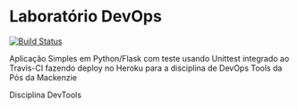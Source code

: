 # Laboratório DevOps

[![Build Status](https://travis-ci.com/gabydias/validate.svg?branch=main)](https://travis-ci.com/gabydias/validate)
[![<Sonarcloud quality gate>](https://sonarcloud.io/api/project_badges/measure?project=gabydias-github&metric=alert_status)](https://sonarcloud.io/dashboard?id=gabydias-github)

Aplicação Simples em Python/Flask com teste usando Unittest integrado ao Travis-CI fazendo deploy no Heroku para a disciplina de DevOps Tools da Pós da Mackenzie

Disciplina DevTools
